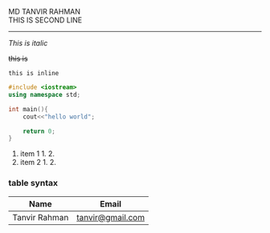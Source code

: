 MD TANVIR RAHMAN   
THIS IS SECOND LINE   

---

_This is italic_

~~this is~~

`this is inline`
```c++
#include <iostream>
using namespace std;

int main(){
    cout<<"hello world";

    return 0;
}
```

1. item 1 
     1.
     2.
2.  item 2
    1.
    2.


### table syntax

| Name | Email |
| ------ | ----- |
| Tanvir Rahman | tanvir@gmail.com |


